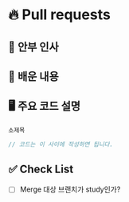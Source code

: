 # 🔥 Pull requests

## 👷 안부 인사

<!-- 안부 인사를 적어주세요. -->

## 🚨 배운 내용

<!-- 작업한 내용을 적어주세요. -->

## 🖥️ 주요 코드 설명

<!-- 주요 코드에 대한 설명을 작성해주세요. -->

`소제목`

```js
// 코드는 이 사이에 작성하면 됩니다.
```

## ✅ Check List

- [ ] Merge 대상 브랜치가 study인가?

